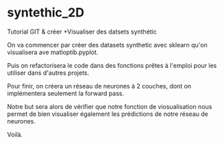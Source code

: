 # syntethic_2D
Tutorial GIT &amp; créer +Visualiser des datsets synthétic

On va commencer par créer des datasets synthetic avec sklearn qu'on visualisera ave matloptib.pyplot.

Puis on refactorisera le code dans des fonctions prêtes à l'emploi pour les utiliser dans d'autres projets.

Pour finir, on créera un réseau de neurones à 2 couches, dont on implémentera seulement la forward pass.

Notre but sera alors de vérifier que notre fonction de viosualisation nous permet de bien visualiser également les prédictions de notre réseau de neurones.

Voilà.
